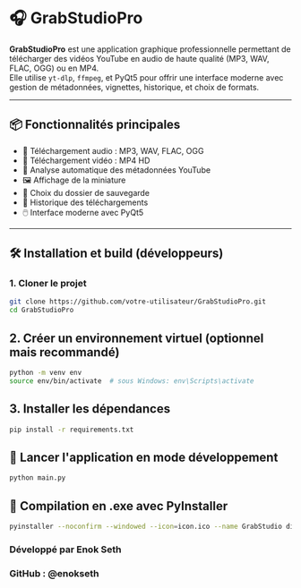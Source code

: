 # 🎧 GrabStudioPro

**GrabStudioPro** est une application graphique professionnelle permettant de télécharger des vidéos YouTube en audio de haute qualité (MP3, WAV, FLAC, OGG) ou en MP4.  
Elle utilise `yt-dlp`, `ffmpeg`, et PyQt5 pour offrir une interface moderne avec gestion de métadonnées, vignettes, historique, et choix de formats.

---

## 📦 Fonctionnalités principales

- 🎵 Téléchargement audio : MP3, WAV, FLAC, OGG
- 🎥 Téléchargement vidéo : MP4 HD
- 🧠 Analyse automatique des métadonnées YouTube
- 🖼️ Affichage de la miniature
- 📁 Choix du dossier de sauvegarde
- 🧾 Historique des téléchargements
- 🖱️ Interface moderne avec PyQt5

---

## 🛠️ Installation et build (développeurs)

### 1. Cloner le projet

```bash
git clone https://github.com/votre-utilisateur/GrabStudioPro.git
cd GrabStudioPro
```

## 2. Créer un environnement virtuel (optionnel mais recommandé)

```bash
python -m venv env
source env/bin/activate  # sous Windows: env\Scripts\activate
```

## 3. Installer les dépendances

```bash
pip install -r requirements.txt
```

## 🚀 Lancer l'application en mode développement

```bash
python main.py
```

## 🔧 Compilation en .exe avec PyInstaller

```bash
pyinstaller --noconfirm --windowed --icon=icon.ico --name GrabStudio dist\main.py
```

### Développé par Enok Seth
### GitHub : @enokseth

